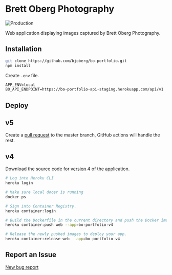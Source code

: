 # Brett Oberg Photography

![Production](https://github.com/bjoberg/bo-portfolio/workflows/Production/badge.svg)

Web application displaying images captured by Brett Oberg Photography.

## Installation

```bash
git clone https://github.com/bjoberg/bo-portfolio.git
npm install
```

Create `.env` file.

```txt
APP_ENV=local
BO_API_ENDPOINT=https://bo-portfolio-api-staging.herokuapp.com/api/v1
```

## Deploy

## v5

Create a [pull request](https://github.com/bjoberg/bo-portfolio/pulls) to the master branch, GitHub actions will handle the rest.

## v4

Download the source code for [version 4](https://github.com/bjoberg/bo-portfolio/releases) of the application.

```bash
# Log into Heroku CLI
heroku login

# Make sure local docer is running
docker ps

# Sign into Container Registry.
heroku container:login

# Build the Dockerfile in the current directory and push the Docker image.
heroku container:push web --app=bo-portfolio-v4

# Release the newly pushed images to deploy your app.
heroku container:release web --app=bo-portfolio-v4
```

## Report an Issue

[New bug report](https://github.com/bjoberg/bo-portfolio/issues)
